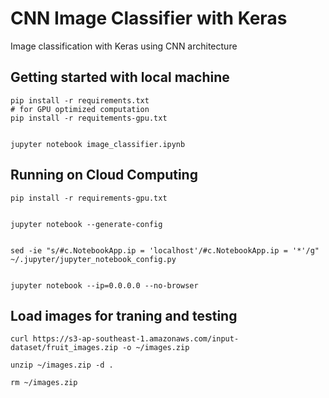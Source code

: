 # CNN Image Classifier with Keras
Image classification with Keras using CNN architecture

## Getting started with local machine
```
pip install -r requirements.txt
# for GPU optimized computation
pip install -r requitements-gpu.txt


jupyter notebook image_classifier.ipynb
```

## Running on Cloud Computing
```
pip install -r requirements-gpu.txt


jupyter notebook --generate-config


sed -ie "s/#c.NotebookApp.ip = 'localhost'/#c.NotebookApp.ip = '*'/g" ~/.jupyter/jupyter_notebook_config.py


jupyter notebook --ip=0.0.0.0 --no-browser
```

## Load images for traning and testing
```
curl https://s3-ap-southeast-1.amazonaws.com/input-dataset/fruit_images.zip -o ~/images.zip

unzip ~/images.zip -d .

rm ~/images.zip
```
